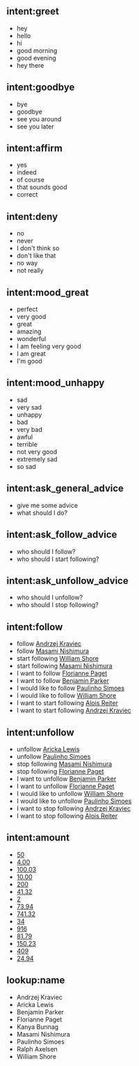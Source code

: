 ## intent:greet
- hey
- hello
- hi
- good morning
- good evening
- hey there

## intent:goodbye
- bye
- goodbye
- see you around
- see you later

## intent:affirm
- yes
- indeed
- of course
- that sounds good
- correct

## intent:deny
- no
- never
- I don't think so
- don't like that
- no way
- not really

## intent:mood_great
- perfect
- very good
- great
- amazing
- wonderful
- I am feeling very good
- I am great
- I'm good

## intent:mood_unhappy
- sad
- very sad
- unhappy
- bad
- very bad
- awful
- terrible
- not very good
- extremely sad
- so sad

## intent:ask_general_advice
- give me some advice
- what should I do?

## intent:ask_follow_advice
- who should I follow?
- who should I start following?

## intent:ask_unfollow_advice
- who should I unfollow?
- who should I stop following?

## intent:follow
- follow [Andrzej Kraviec](name)
- follow [Masami Nishimura](name)
- start following [William Shore](name)
- start following [Masami Nishimura](name)
- I want to follow [Florianne Paget](name)
- I want to follow [Benjamin Parker](name)
- I would like to follow [Paulinho Simoes](name)
- I would like to follow [William Shore](name)
- I want to start following [Alois Reiter](name)
- I want to start following [Andrzej Kraviec](name)

## intent:unfollow
- unfollow [Aricka Lewis](name)
- unfollow [Paulinho Simoes](name)
- stop following [Masami Nishimura](name)
- stop following [Florianne Paget](name)
- I want to unfollow [Benjamin Parker](name)
- I want to unfollow [Florianne Paget](name)
- I would like to unfollow [William Shore](name)
- I would like to unfollow [Paulinho Simoes](name)
- I want to stop following [Andrzej Kraviec](name)
- I want to stop following [Alois Reiter](name)

## intent:amount
- [50](CARDINAL)
- [4.00](CARDINAL)
- [100.03](CARDINAL)
- [10.00](CARDINAL)
- [200](CARDINAL)
- [41.32](CARDINAL)
- [2](CARDINAL)
- [73.94](CARDINAL)
- [741.32](CARDINAL)
- [34](CARDINAL)
- [916](CARDINAL)
- [81.79](CARDINAL)
- [150.23](CARDINAL)
- [409](CARDINAL)
- [24.94](CARDINAL)

## lookup:name
- Andrzej Kraviec
- Aricka Lewis
- Benjamin Parker
- Florianne Paget
- Kanya Bunnag
- Masami Nishimura
- Paulinho Simoes
- Ralph Axelsen
- William Shore
